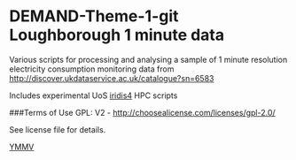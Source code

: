 DEMAND-Theme-1-git Loughborough 1 minute data
==================

Various scripts for processing and analysing a sample of 1 minute resolution electricity consumption monitoring data from http://discover.ukdataservice.ac.uk/catalogue?sn=6583

Includes experimental UoS [iridis4](http://www.southampton.ac.uk/isolutions/computing/hpc/iridis/) HPC scripts

###Terms of Use
GPL: V2 - http://choosealicense.com/licenses/gpl-2.0/

See license file for details.

[YMMV](http://en.wiktionary.org/wiki/YMMV)